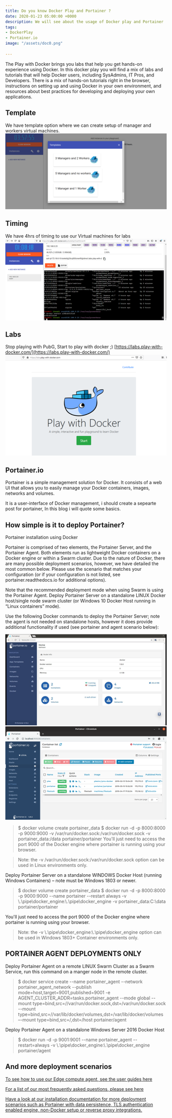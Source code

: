 ```yaml
---
title: Do you know Docker Play and Portainer ?
date: 2020-01-23 05:00:00 +0000
description: We will see about the usage of Docker play and Portainer
tags:
- DockerPlay
- Portainer.io
image: "/assets/doc0.png"

---
```

The Play with Docker brings you labs that help you get hands-on experience using Docker. In this docker play you will find a mix of labs and tutorials that will help Docker users, including SysAdmins, IT Pros, and Developers. There is a mix of hands-on tutorials right in the browser, instructions on setting up and using Docker in your own environment, and resources about best practices for developing and deploying your own applications.

## Template

We have template option where we can create setup of manager and workers virtual machines.
![](/assets/doc2.PNG)

## Timing

We have 4hrs of timing to use our Virtual machines for labs
![](/assets/doc3.PNG)

## Labs

Stop playing with PubG, Start to play with docker ;)
[https://labs.play-with-docker.com/](https://labs.play-with-docker.com/)
![](/assets/doc1.PNG)

## Portainer.io

Portainer is a simple management solution for Docker. It consists of a web UI that allows you to easily manage your Docker containers, images, networks and volumes.

It is a user-interface of Docker management, i should create a sepearte post for portainer, In this blog i will quote some basics.


## How simple is it to deploy Portainer?

Portainer installation using Docker

Portainer is comprised of two elements, the Portainer Server, and the Portainer Agent. Both elements run as lightweight Docker containers on a Docker engine or within a Swarm cluster. Due to the nature of Docker, there are many possible deployment scenarios, however, we have detailed the most common below. Please use the scenario that matches your configuration (or if your configuration is not listed, see portainer.readthedocs.io for additional options).

Note that the recommended deployment mode when using Swarm is using the Portainer Agent.
Deploy Portainer Server on a standalone LINUX Docker host/single node swarm cluster (or Windows 10 Docker Host running in “Linux containers” mode).

Use the following Docker commands to deploy the Portainer Server; note the agent is not needed on standalone hosts, however it does provide additional functionality if used (see portainer and agent scenario below):

![](/assets/doc4.jpg)
![](/assets/doc5.png)


> $ docker volume create portainer_data
$ docker run -d -p 8000:8000 -p 9000:9000 -v /var/run/docker.sock:/var/run/docker.sock -v portainer_data:/data portainer/portainer
You'll just need to access the port 9000 of the Docker engine where portainer is running using your browser.

> Note: the -v /var/run/docker.sock:/var/run/docker.sock option can be used in Linux environments only.

Deploy Portainer Server on a standalone WINDOWS Docker Host (running Windows Containers) – note must be Windows 1803 or newer.

> $ docker volume create portainer_data
$ docker run -d -p 8000:8000 -p 9000:9000 --name portainer --restart always -v \\.\pipe\docker_engine:\\.\pipe\docker_engine -v portainer_data:C:\data portainer/portainer


You'll just need to access the port 9000 of the Docker engine where portainer is running using your browser.

> Note: the -v \\.\pipe\docker_engine:\\.\pipe\docker_engine option can be used in Windows 1803+ Container environments only.

## PORTAINER AGENT DEPLOYMENTS ONLY

Deploy Portainer Agent on a remote LINUX Swarm Cluster as a Swarm Service, run this command on a manger node in the remote cluster.

> $ docker service create --name portainer_agent --network portainer_agent_network --publish mode=host,target=9001,published=9001 -e AGENT_CLUSTER_ADDR=tasks.portainer_agent --mode global --mount type=bind,src=//var/run/docker.sock,dst=/var/run/docker.sock --mount type=bind,src=//var/lib/docker/volumes,dst=/var/lib/docker/volumes –-mount type=bind,src=/,dst=/host portainer/agent

Deploy Portainer Agent on a standalone Windows Server 2016 Docker Host

> $ docker run -d -p 9001:9001 --name portainer_agent --restart=always -v \\.\pipe\docker_engine:\\.\pipe\docker_engine portainer/agent

## And more deployment scenarios

[To see how to use our Edge compute agent, see the user guides here](https://downloads.portainer.io/edge_agent_guide.pdf)

[For a list of our most frequently asked questions, please see here](https://portainer.readthedocs.io/en/stable/faq.html)

[Have a look at our installation documentation for more deployment scenarios such as Portainer with data persistence, TLS authentication enabled engine, non-Docker setup or reverse proxy integrations.](https://portainer.readthedocs.io/en/stable/deployment.html)


